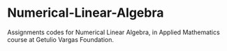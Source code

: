 # Numerical-Linear-Algebra
Assignments codes for Numerical Linear Algebra, in Applied Mathematics course at Getulio Vargas Foundation.
